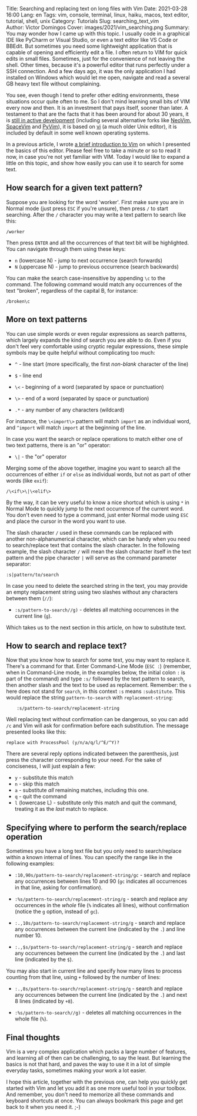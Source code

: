 Title: Searching and replacing text on long files with Vim
Date: 2021-03-28 16:00
Lang: en
Tags: vim, console, terminal, linux, haiku, macos, text editor, tutorial, shell, unix
Category: Tutorials
Slug: searching_text_vim  
Author: Victor Domingos
Cover: images/2021/vim_searching.png
Summary: You may wonder how I came up with this topic. I usually code in a graphical IDE like PyCharm or Visual Studio, or even a text editor like VS Code or BBEdit. But sometimes you need some lightweight application that is capable of opening and efficiently edit a file. I often return to VIM for quick edits in small files. Sometimes, just for the convenience of not leaving the shell. Other times, because it's a powerful editor that runs perfectly under a SSH connection. And a few days ago, it was the only application I had installed on Windows which would let me open, navigate and read a several GB heavy text file without complaining. 

You see, even though I tend to prefer other editing environments, these situations occur quite often to me. So I don't mind learning small bits of VIM every now and then. It is an investment that pays itself, sooner than later. A testament to that are the facts that it has been around for about 30 years, it is [still in active development](https://github.com/vim/vim) (including several alternative forks like [NeoVim](https://neovim.io), [SpaceVim](https://spacevim.org) and [PyVim](https://github.com/prompt-toolkit/pyvim)), it is based on [vi](https://en.wikipedia.org/wiki/Vi) (a much older Unix editor), it is included by default in some well known operating systems.

In a previous article, I wrote [a brief introduction to Vim]({filename}/articles/2019/2019-08-09_get_started_with_vim.md) on which I presented the basics of this editor. Please feel free to take a minute or so to read it now, in case you're not yet familiar with VIM. Today I would like to expand a little on this topic, and show how easily you can use it to search for some text. 

## How search for a given text pattern?
Suppose you are looking for the word 'worker'. First make sure you are in Normal mode (just press `ESC` if you're unsure), then press `/` to start searching. After the `/` character you may write a text pattern to search like this:

	/worker

Then press `ENTER` and all the occurrences of that text bit will be highlighted. You can navigate through them using these keys:

 - `n` (lowercase N) - jump to next occurrence (search forwards)
 - `N` (uppercase N) - jump to previous occurrence (search backwards)
 
You can make the search case-insensitive by appending `\c` to the command. The following command would match any occurrences of the text "broken", regardless of the capital B, for instance:

	/broken\c

## More on text patterns

You can use simple words or even regular expressions as search patterns, which largely expands the kind of search you are able to do. Even if you don't feel very comfortable using cryptic regular expressions, these simple symbols may be quite helpful without complicating too much:

- `^` - line start (more specifically, the first *non-blank* character of the line)
- `$` - line end

- `\<` - beginning of a word (separated by space or punctuation)
- `\>` - end of a word (separated by space or punctuation)

- `.*` - any number of any characters (wildcard)

For instance, the `\<import\>` pattern will match `import` as an individual word, and `^import`  will match `import` at the beginning of the line. 

In case you want the search or replace operations to match either one of two text patterns, there is an "or" operator:

- `\|` - the "or" operator 

Merging some of the above together, imagine you want to search all the occurrences of either `if` or `else` as individual words, but not as part of other words (like `exif`):

```
/\<if\>\|\<elif\>
```


By the way, it can be very useful to know a nice shortcut which is using `*` in Normal Mode to quickly jump to the next occurrence of the current word. You don't even need to type a command, just enter Normal mode using `ESC` and place the cursor in the word you want to use. 

The slash character `/` used in these commands can be replaced with another non-alphanumerical character, which can be handy when you need to search/replace text that contains the slash character. In the following example, the slash character `/` will mean the slash character itself in the text pattern and the pipe character `|` will serve as the command parameter separator:

```
:s|pattern/to/search
```

In case you need to delete the searched string in the text, you may provide an empty replacement string using two slashes without any characters between them (`//`):

- `:s/pattern-to-search//g)` - deletes all matching occurrences in the current line (`g`).

Which takes us to the next section in this article, on how to substitute text.

## How to search and replace text?

Now that you know how to search for some text, you may want to replace it. There's a command for that. Enter Command-Line Mode (`ESC :`) (remember, when in Command-Line mode, in the examples below, the initial colon `:` is part of the command) and type `:s/` followed by the text pattern to search, then another slash and the text to be used as replacement. Remember: the `s` here does not stand for `search`, in this context `:s` means `:substitute`. This would replace the string `pattern-to-search` with `replacement-string`:

```
    :s/pattern-to-search/replacement-string
```

Well replacing text without confirmation can be dangerous, so you can add `/c` and Vim will ask for confirmation before each substitution. The message presented looks like this:

```
replace with ProcessPool (y/n/a/q/l/^E/^Y)?
```

There are several reply options indicated between the parenthesis, just press the character corresponding to your need. For the sake of conciseness, I will just explain a few:

- `y` - substitute this match
- `n` - skip this match
- `a` - substitute *all* remaining matches, including this one.
- `q` - quit the command
- `l` (lowercase L) - substitute only this match and quit the command, treating it as the *last* match to replace.


## Specifying where to perform the search/replace operation

Sometimes you have a long text file but you only need to search/replace within a known internal of lines. You can specify the range like in the following examples:

- `:10,90s/pattern-to-search/replacement-string/gc` - search and replace any occurrences between lines 10 and 90 (`gc` indicates all occurrences in that line, asking for confirmation).

- `:%s/pattern-to-search/replacement-string/g` - search and replace any occurrences in the *whole* file (`%` indicates all lines), without confirmation (notice the `g` option, instead of `gc`).

- `:.,10s/pattern-to-search/replacement-string/g` - search and replace any occurrences between the current line (indicated by the `.`) and line number 10.

- `:.,$s/pattern-to-search/replacement-string/g` - search and replace any occurrences between the current line (indicated by the `.`) and last line (indicated by the `$`).

You may also start in current line and specify how many lines to process counting from that line, using `+` followed by the number of lines:

- `:.,8s/pattern-to-search/replacement-string/g` - search and replace any occurrences between the current line (indicated by the `.`) and next 8 lines (indicated by `+8`).

- `:%s/pattern-to-search//g)` - deletes all matching occurrences in the whole file (`%`).


## Final thoughts
Vim is a very complex application which packs a large number of features, and learning all of then can be challenging, to say the least. But learning the basics is not that hard, and paves the way to use it in a lot of simple everyday tasks, sometimes making your work a lot easier. 

I hope this article, together with the previous one, can help you quickly get started with Vim and let you add it as one more useful tool in your toolbox. And remember, you don't need to memorize all these commands and keyboard shortcuts at once. You can always bookmark this page and get back to it when you need it. ;-)
